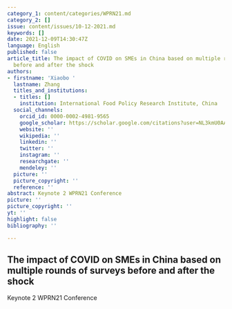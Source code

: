 ```yaml
---
category_1: content/categories/WPRN21.md
category_2: []
issue: content/issues/10-12-2021.md
keywords: []
date: 2021-12-09T14:30:47Z
language: English
published: false
article_title: The impact of COVID on SMEs in China based on multiple rounds of surveys
  before and after the shock
authors:
- firstname: 'Xiaobo '
  lastname: Zhang
  titles_and_institutions:
  - titles: []
    institution: International Food Policy Research Institute, China
  social_channels:
    orcid_id: 0000-0002-4981-9565
    google_scholar: https://scholar.google.com/citations?user=NL3kmU0AAAAJ&hl=en
    website: ''
    wikipedia: ''
    linkedin: ''
    twitter: ''
    instagram: ''
    researchgate: ''
    mendeley: ''
  picture: ''
  picture_copyright: ''
  reference: ''
abstract: Keynote 2 WPRN21 Conference
picture: ''
picture_copyright: ''
yt: ''
highlight: false
bibliography: ''

---
```

## The impact of COVID on SMEs in China based on multiple rounds of surveys before and after the shock

Keynote 2 WPRN21 Conference

<Youtube yt="XXXXX" caption ="Keynote 2"></Youtube>